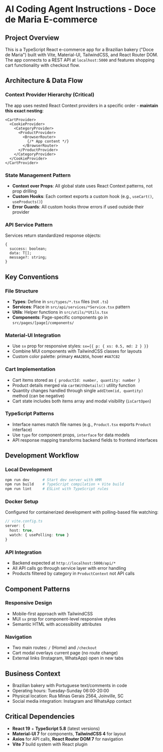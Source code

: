 # AI Coding Agent Instructions - Doce de Maria E-commerce

## Project Overview
This is a TypeScript React e-commerce app for a Brazilian bakery ("Doce de Maria") built with Vite, Material-UI, TailwindCSS, and React Router DOM. The app connects to a REST API at `localhost:5000` and features shopping cart functionality with checkout flow.

## Architecture & Data Flow

### Context Provider Hierarchy (Critical)
The app uses nested React Context providers in a specific order - **maintain this exact nesting**:
```tsx
<CartProvider>
  <CookieProvider>
    <CategoryProvider>
      <ProductProvider>
        <BrowserRouter>
          {/* App content */}
        </BrowserRouter>
      </ProductProvider>
    </CategoryProvider>
  </CookieProvider>
</CartProvider>
```

### State Management Pattern
- **Context over Props**: All global state uses React Context patterns, not prop drilling
- **Custom Hooks**: Each context exports a custom hook (e.g., `useCart()`, `useProducts()`)
- **Error Guards**: All custom hooks throw errors if used outside their provider

### API Service Pattern
Services return standardized response objects:
```tsx
{
  success: boolean;
  data: T[];
  message?: string;
}
```

## Key Conventions

### File Structure
- **Types**: Define in `src/types/*.tsx` files (not `.ts`)
- **Services**: Place in `src/api/services/*Service.tsx` pattern
- **Utils**: Helper functions in `src/utils/*Utils.tsx`
- **Components**: Page-specific components go in `src/pages/[page]/components/`

### Material-UI Integration
- Use `sx` prop for responsive styles: `sx={{ p: { xs: 0.5, md: 2 } }}`
- Combine MUI components with TailwindCSS classes for layouts
- Custom color palette: primary `#AA2B56`, hover `#4A7C82`

### Cart Implementation
- Cart items stored as `{ productId: number, quantity: number }`
- Product details merged via `cartWithDetails()` utility function
- Quantity changes handled through single `addItem(id, quantity)` method (can be negative)
- Cart state includes both items array and modal visibility (`isCartOpen`)

### TypeScript Patterns
- Interface names match file names (e.g., `Product.tsx` exports `Product` interface)
- Use `type` for component props, `interface` for data models
- API response mapping transforms backend fields to frontend interfaces

## Development Workflow

### Local Development
```bash
npm run dev      # Start dev server with HMR
npm run build    # TypeScript compilation + Vite build
npm run lint     # ESLint with TypeScript rules
```

### Docker Setup
Configured for containerized development with polling-based file watching:
```typescript
// vite.config.ts
server: {
  host: true,
  watch: { usePolling: true }
}
```

### API Integration
- Backend expected at `http://localhost:5000/api/*`
- All API calls go through service layer with error handling
- Products filtered by category in `ProductContext` not API calls

## Component Patterns

### Responsive Design
- Mobile-first approach with TailwindCSS
- MUI `sx` prop for component-level responsive styles
- Semantic HTML with accessibility attributes

### Navigation
- Two main routes: `/` (Home) and `/checkout`
- Cart modal overlays current page (no route change)
- External links (Instagram, WhatsApp) open in new tabs

## Business Context
- Brazilian bakery with Portuguese text/comments in code
- Operating hours: Tuesday-Sunday 06:00-20:00
- Physical location: Rua Minas Gerais 2564, Joinville, SC
- Social media integration: Instagram and WhatsApp contact

## Critical Dependencies
- **React 19** + **TypeScript 5.8** (latest versions)
- **Material-UI 7** for components, **TailwindCSS 4** for layout
- **Axios** for API calls, **React Router DOM 7** for navigation
- **Vite 7** build system with React plugin